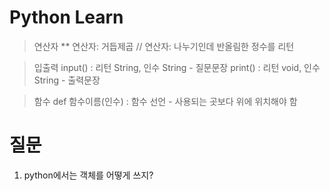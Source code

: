 # Python Learn

> 연산자
** 연산자: 거듭제곱
// 연산자: 나누기인데 반올림한 정수를 리턴

> 입출력
input()  : 리턴 String, 인수 String - 질문문장
print()  : 리턴 void, 인수 String - 출력문장

> 함수
def 함수이름(인수) : 함수 선언 - 사용되는 곳보다 위에 위치해야 함

# 질문
1. python에서는 객체를 어떻게 쓰지?
> 
